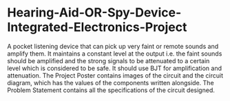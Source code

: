 # Hearing-Aid-OR-Spy-Device-Integrated-Electronics-Project
A pocket listening device that can pick up very faint or remote sounds and amplify them. It maintains a constant level at the output i.e. the faint sounds should be amplified and the strong signals to be attenuated to a certain level which is considered to be safe. It should use BJT for amplification and attenuation.
The Project Poster contains images of the circuit and the circuit diagram, which has the values of the components written alongside.
The Problem Statement contains all the specifications of the circuit designed.
